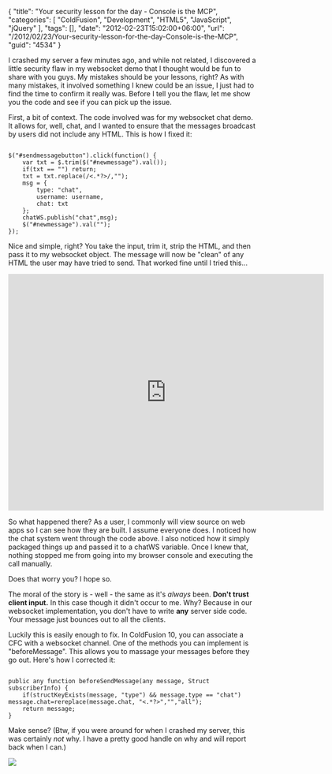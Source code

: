 {
	"title": "Your security lesson for the day - Console is the MCP",
	"categories": [
		"ColdFusion",
		"Development",
		"HTML5",
		"JavaScript",
		"jQuery"
	],
	"tags": [],
	"date": "2012-02-23T15:02:00+06:00",
	"url": "/2012/02/23/Your-security-lesson-for-the-day-Console-is-the-MCP",
	"guid": "4534"
}

I crashed my server a few minutes ago, and while not related, I discovered a little security flaw in my websocket demo that I thought would be fun to share with you guys. My mistakes should be your lessons, right? As with many mistakes, it involved something I knew could be an issue, I just had to find the time to confirm it really was. Before I tell you the flaw, let me show you the code and see if you can pick up the issue.
<!--more-->
<p>

First, a bit of context. The code involved was for my websocket chat demo. It allows for, well, chat, and I wanted to ensure that the messages broadcast by users did not include any HTML. This is how I fixed it:

<p>

<code>
$("#sendmessagebutton").click(function() {
	var txt = $.trim($("#newmessage").val());
	if(txt == "") return;
	txt = txt.replace(/&lt;.*?&gt;/,"");
	msg = {
		type: "chat",
		username: username,
		chat: txt
	};
	chatWS.publish("chat",msg);
	$("#newmessage").val("");
});
</code>

<p>

Nice and simple, right? You take the input, trim it, strip the HTML, and then pass it to my websocket object. The message will now be "clean" of any HTML the user may have tried to send. That worked fine until I tried this...

<p>

<iframe width="640" height="480" src="http://www.youtube.com/embed/n2E4zl5laYc" frameborder="0" allowfullscreen></iframe>

<p>

So what happened there? As a user, I commonly will view source on web apps so I can see how they are built. I assume everyone does. I noticed how the chat system went through the code above. I also noticed how it simply packaged things up and passed it to a chatWS variable. Once I knew that, nothing stopped me from going into my browser console and executing the call manually.

<p>

Does that worry you? I hope so. 

<p>

The moral of the story is - well - the same as it's <i>always</i> been. <b>Don't trust client input.</b> In this case though it didn't occur to me. Why? Because in our websocket implementation, you don't have to write <b>any</b> server side code. Your message just bounces out to all the clients. 

<p>

Luckily this is easily enough to fix. In ColdFusion 10, you can associate a CFC with a websocket channel. One of the methods you can implement is "beforeMessage". This allows you to massage your messages before they go out. Here's how I corrected it:

<p>

<code>
public any function beforeSendMessage(any message, Struct subscriberInfo) {
	if(structKeyExists(message, "type") && message.type == "chat") message.chat=rereplace(message.chat, "&lt;.*?&gt;","","all");
	return message;
}
</code>

<p>

Make sense? (Btw, if you were around for when I crashed my server, this was certainly <i>not</i> why. I have a pretty good handle on why and will report back when I can.)

<p>

<img src="http://static.raymondcamden.com/images/Mcp.PNG" />
